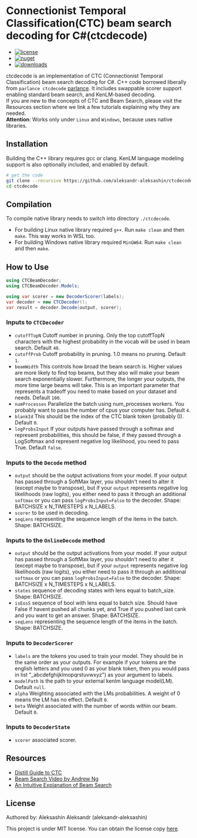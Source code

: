 # Connectionist Temporal Classification(CTC) beam search decoding for C#(ctcdecode)
- [![license](https://img.shields.io/badge/lisence-MIT-green?style=flat-square)](https://github.com/aleksandr-aleksashin/ctcdecode/blob/master/LICENSE)
- [![nuget](https://img.shields.io/nuget/v/CTCBeamDecoder)](https://www.nuget.org/packages/CTCBeamDecoder)
- [![downloads](https://img.shields.io/nuget/dt/CTCBeamDecoder)](https://www.nuget.org/packages/CTCBeamDecoder)

ctcdecode is an implementation of CTC (Connectionist Temporal Classification) beam search decoding for C#.
C++ code borrowed liberally from `parlance ctcdecode` [parlance](https://github.com/parlance/ctcdecode).
It includes swappable scorer support enabling standard beam search, and KenLM-based decoding.   
If you are new to the concepts of CTC and Beam Search, please visit the Resources section where we link a few tutorials explaining why they are needed.  
**Attention**: Works only under `Linux` and `Windows`, because uses native libraries.  
## Installation
Building the C++ library requires gcc or clang. 
KenLM language modeling support is also optionally included, and enabled by default.

```bash
# get the code
git clone --recursive https://github.com/aleksandr-aleksashin/ctcdecode.git
cd ctcdecode
```
## Compilation
To compile native library needs to switch into directory `./ctcdecode`.
- For building Linux native library required `g++`. Run `make clean` and then `make`. This way works in WSL too.
- For building Windows native library required `MinGW64`. Run `make clean` and then `make`.

## How to Use

```c#
using CTCBeamDecoder;
using CTCBeamDecoder.Models;

using var scorer = new DecoderScorer(labels);
var decoder = new CTCDecoder();
var result = decoder.Decode(output, scorer);
```

### Inputs to `CTCDecoder`
 - `cutoffTopN` Cutoff number in pruning. Only the top cutoffTopN characters with the highest probability in the vocab will be used in beam search. Default `40`.  
 - `cutoffProb` Cutoff probability in pruning. 1.0 means no pruning. Default `1`.  
 - `beamWidth` This controls how broad the beam search is. Higher values are more likely to find top beams, but they also will make your beam search exponentially slower. Furthermore, the longer your outputs, the more time large beams will take. This is an important parameter that represents a tradeoff you need to make based on your dataset and needs. Default `100`.  
 - `numProcesses` Parallelize the batch using num_processes workers. You probably want to pass the number of cpus your computer has. Default `4`.  
 - `blankId` This should be the index of the CTC blank token (probably 0). Default `0`.  
 - `logProbsInput` If your outputs have passed through a softmax and represent probabilities, this should be false, if they passed through a LogSoftmax and represent negative log likelihood, you need to pass True. Default `false`.  

### Inputs to the `Decode` method
 - `output` should be the output activations from your model. If your output has passed through a SoftMax layer, you shouldn't need to alter it (except maybe to transpose), but if your `output` represents negative log likelihoods (raw logits), you either need to pass it through an additional `softmax` or you can pass `logProbsInput=False` to the decoder. Shape: BATCHSIZE x N_TIMESTEPS x N_LABELS.  
 - `scorer` to be used in decoding. 
 - `seqLens` representing the sequence length of the items in the batch. Shape: BATCHSIZE.  

### Inputs to the `OnlineDecode` method
 - `output` should be the output activations from your model. If your output has passed through a SoftMax layer, you shouldn't need to alter it (except maybe to transpose), but if your `output` represents negative log likelihoods (raw logits), you either need to pass it through an additional `softmax` or you can pass `logProbsInput=False` to the decoder. Shape: BATCHSIZE x N_TIMESTEPS x N_LABELS.  
 - `states` sequence of decoding states with lens equal to batch_size. Shape: BATCHSIZE.  
 - `isEosS` sequence of bool with lens equal to batch size. Should have False if havent pushed all chunks yet, and True if you pushed last cank and you want to get an answer. Shape: BATCHSIZE.  
 - `seqLens` representing the sequence length of the items in the batch. Shape: BATCHSIZE.  

### Inputs to `DecoderScorer`
 - `labels` are the tokens you used to train your model. They should be in the same order as your outputs. For example if your tokens are the english letters and you used 0 as your blank token, then you would pass in list "_abcdefghijklmopqrstuvwxyz") as your argument to labels.  
 - `modelPath` is the path to your external kenlm language model(LM). Default `null`.  
 - `alpha` Weighting associated with the LMs probabilities. A weight of 0 means the LM has no effect. Default `0`.  
 - `beta` Weight associated with the number of words within our beam. Default `0`.  

### Inputs to `DecoderState`
 - `scorer` associated scorer.

## Resources

- [Distill Guide to CTC](https://distill.pub/2017/ctc/)
- [Beam Search Video by Andrew Ng](https://www.youtube.com/watch?v=RLWuzLLSIgw)
- [An Intuitive Explanation of Beam Search](https://towardsdatascience.com/an-intuitive-explanation-of-beam-search-9b1d744e7a0f)

## License

Authored by: Aleksashin Aleksandr (aleksandr-aleksashin)

This project is under MIT license. You can obtain the license copy [here](https://github.com/aleksandr-aleksashin/ctcdecode/blob/master/LICENSE).
